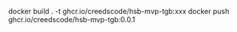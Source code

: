 docker build . -t ghcr.io/creedscode/hsb-mvp-tgb:xxx
docker push ghcr.io/creedscode/hsb-mvp-tgb:0.0.1